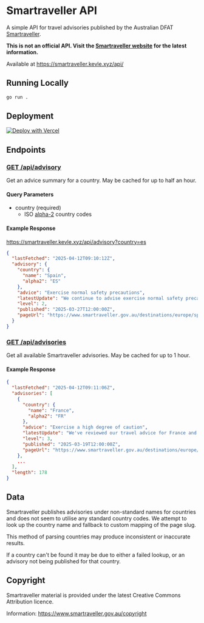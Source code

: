 # Smartraveller API

A simple API for travel advisories published by the Australian DFAT [Smartraveller](https://www.smartraveller.gov.au/).

**This is not an official API. Visit the [Smartraveller website](https://www.smartraveller.gov.au) for the latest information.**

Available at https://smartraveller.kevle.xyz/api/

## Running Locally

```sh
go run .
```

## Deployment

[![Deploy with Vercel](https://vercel.com/button)](https://vercel.com/new/clone?repository-url=https%3A%2F%2Fgithub.com%2Fkevle1%2Fsmartraveller-api)

## Endpoints

### [GET /api/advisory](https://smartraveller.kevle.xyz/api/advisory)

Get an advice summary for a country. May be cached for up to half an hour.

#### Query Parameters

- country (required)
  - ISO [alpha-2](https://en.wikipedia.org/wiki/ISO_3166-1_alpha-2) country codes

#### Example Response

https://smartraveller.kevle.xyz/api/advisory?country=es

```json
{
  "lastFetched": "2025-04-12T09:10:12Z",
  "advisory": {
    "country": {
      "name": "Spain",
      "alpha2": "ES"
    },
    "advice": "Exercise normal safety precautions",
    "latestUpdate": "We continue to advise exercise normal safety precautions in Spain. We advise: Exercise normal safety precautions in Spain.",
    "level": 2,
    "published": "2025-03-27T12:00:00Z",
    "pageUrl": "https://www.smartraveller.gov.au/destinations/europe/spain"
  }
}
```

### [GET /api/advisories](https://smartraveller.kevle.xyz/api/advisories)

Get all available Smartraveller advisories. May be cached for up to 1 hour.

#### Example Response

```json
{
  "lastFetched": "2025-04-12T09:11:06Z",
  "advisories": [
    {
      "country": {
        "name": "France",
        "alpha2": "FR"
      },
      "advice": "Exercise a high degree of caution",
      "latestUpdate": "We've reviewed our travel advice for France and continue to advise exercise a high degree of caution due to the threat of terrorism. France's national terrorist alert warning remains at the highest level. Expect high-level security nationwide (see 'Safety'). If you plan to travel to France to commemorate Anzac Day, understand the risks and plan ahead (see 'Travel'). We advise: Exercise a high degree of caution in France due to the threat of terrorism.",
      "level": 3,
      "published": "2025-03-19T12:00:00Z",
      "pageUrl": "https://www.smartraveller.gov.au/destinations/europe/france"
    },
    ...
  ],
  "length": 178
}
```

## Data

Smartraveller publishes advisories under non-standard names for countries and does not seem to utilise any standard country codes. We attempt to look up the country name and fallback to custom mapping of the page slug.

This method of parsing countries may produce inconsistent or inaccurate results.

If a country can't be found it may be due to either a failed lookup, or an advisory not being published for that country.

## Copyright

Smartraveller material is provided under the latest Creative Commons Attribution licence.

Information: https://www.smartraveller.gov.au/copyright